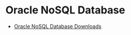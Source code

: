# Oracle NoSQL Database

- [Oracle NoSQL Database Downloads](https://www.oracle.com/database/technologies/nosql-database-server-downloads.html)
